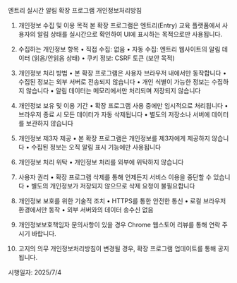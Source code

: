 엔트리 실시간 알림 확장 프로그램 개인정보처리방침

1. 개인정보 수집 및 이용 목적
본 확장 프로그램은 엔트리(Entry) 교육 플랫폼에서 사용자의 알림 상태를 실시간으로 확인하여 UI에 표시하는 목적으로만 사용됩니다.

2. 수집하는 개인정보 항목
• 직접 수집: 없음
• 자동 수집: 엔트리 웹사이트의 알림 데이터 (읽음/안읽음 상태)
• 쿠키 정보: CSRF 토큰 (보안 목적)

3. 개인정보 처리 방법
• 본 확장 프로그램은 사용자 브라우저 내에서만 동작합니다
• 수집된 정보는 외부 서버로 전송되지 않습니다
• 개인 식별이 가능한 정보는 수집하지 않습니다
• 알림 데이터는 메모리에서만 처리되며 저장되지 않습니다

4. 개인정보 보유 및 이용 기간
• 확장 프로그램 사용 중에만 임시적으로 처리됩니다
• 브라우저 종료 시 모든 데이터가 자동 삭제됩니다
• 별도의 저장소나 서버에 데이터를 보관하지 않습니다

5. 개인정보 제3자 제공
• 본 확장 프로그램은 개인정보를 제3자에게 제공하지 않습니다
• 수집된 정보는 오직 알림 표시 기능에만 사용됩니다

6. 개인정보 처리 위탁
• 개인정보 처리를 외부에 위탁하지 않습니다

7. 사용자 권리
• 확장 프로그램 삭제를 통해 언제든지 서비스 이용을 중단할 수 있습니다
• 별도의 개인정보가 저장되지 않으므로 삭제 요청이 불필요합니다

8. 개인정보 보호를 위한 기술적 조치
• HTTPS를 통한 안전한 통신
• 로컬 브라우저 환경에서만 동작
• 외부 서버와의 데이터 송수신 없음

9. 개인정보보호책임자
문의사항이 있을 경우 Chrome 웹스토어 리뷰를 통해 연락 주시기 바랍니다.

10. 고지의 의무
개인정보처리방침이 변경될 경우, 확장 프로그램 업데이트를 통해 공지됩니다.

시행일자: 2025/7/4
